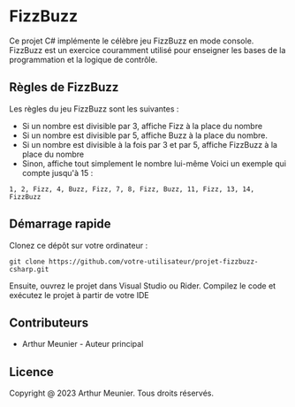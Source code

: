 # FizzBuzz
Ce projet C# implémente le célèbre jeu FizzBuzz en mode console. FizzBuzz est un exercice couramment utilisé pour enseigner les bases de la
programmation et la logique de contrôle.

## Règles de FizzBuzz
Les règles du jeu FizzBuzz sont les suivantes :
- Si un nombre est divisible par 3, affiche Fizz à la place du nombre
- Si un nombre est divisible par 5, affiche Buzz à la place du nombre.
- Si un nombre est divisible à la fois par 3 et par 5, affiche FizzBuzz à la place du nombre
- Sinon, affiche tout simplement le nombre lui-même
Voici un exemple qui compte jusqu'à 15 :
```
1, 2, Fizz, 4, Buzz, Fizz, 7, 8, Fizz, Buzz, 11, Fizz, 13, 14, FizzBuzz
```

## Démarrage rapide
Clonez ce dépôt sur votre ordinateur :
```
git clone https://github.com/votre-utilisateur/projet-fizzbuzz-csharp.git
```
Ensuite, ouvrez le projet dans Visual Studio ou Rider. Compilez le code et exécutez le projet à partir de votre IDE

## Contributeurs
- Arthur Meunier - Auteur principal

## Licence
Copyright @ 2023 Arthur Meunier. Tous droits réservés.